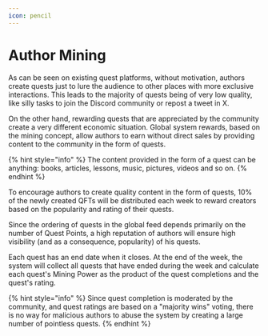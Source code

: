 ```yaml
---
icon: pencil
---
```


# Author Mining

As can be seen on existing quest platforms, without motivation, authors create quests just to lure the audience to other places with more exclusive interactions. This leads to the majority of quests being of very low quality, like silly tasks to join the Discord community or repost a tweet in X.

On the other hand, rewarding quests that are appreciated by the community create a very different economic situation. Global system rewards, based on the mining concept, allow authors to earn without direct sales by providing content to the community in the form of quests.

{% hint style="info" %}
The content provided in the form of a quest can be anything: books, articles, lessons, music, pictures, videos and so on.
{% endhint %}

To encourage authors to create quality content in the form of quests, 10% of the newly created QFTs will be distributed each week to reward creators based on the popularity and rating of their quests.



Since the ordering of quests in the global feed depends primarily on the number of Quest Points, a high reputation of authors will ensure high visibility (and as a consequence, popularity) of his quests.

Each quest has an end date when it closes. At the end of the week, the system will collect all quests that have ended during the week and calculate each quest's Mining Power as the product of the quest completions and the quest's rating.



{% hint style="info" %}
Since quest completion is moderated by the community, and quest ratings are based on a "majority wins" voting, there is no way for malicious authors to abuse the system by creating a large number of pointless quests.
{% endhint %}
